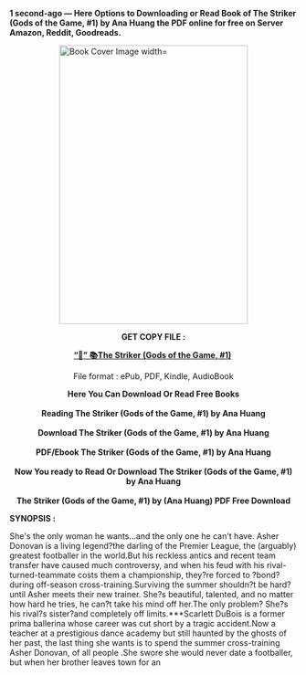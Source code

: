 <p><strong>1 second-ago &mdash; Here Options to Downloading or Read Book of The Striker (Gods of the Game, #1) by Ana Huang the PDF online for free on Server Amazon, Reddit, Goodreads.</strong></p><p><a href="https://yuzong16a.web.app/apply/204538483"><img style="display: block; margin-left: auto; margin-right: auto;" src="https://i.gr-assets.com/images/S/compressed.photo.goodreads.com/books/1717102815l/204538483.jpg" alt="Book Cover Image width=" width="330" height="488" /></a></p><p style="text-align: center;"><strong>GET COPY FILE :</strong></p><p style="text-align: center;"><strong><a href="https://yuzong16a.web.app/apply/204538483" target="_blank" rel="noopener">“📢” 📚The Striker (Gods of the Game, #1)</a>&nbsp;</strong></p><p style="text-align: center;">File format : ePub, PDF, Kindle, AudioBook</p><div style="text-align: center;"><strong>Here You Can Download Or Read Free Books</strong></div><div style="text-align: center;">&nbsp;</div><div style="text-align: center;"><strong>Reading The Striker (Gods of the Game, #1) by Ana Huang</strong></div><div style="text-align: center;">&nbsp;</div><div style="text-align: center;"><strong>Download The Striker (Gods of the Game, #1) by Ana Huang</strong></div><div style="text-align: center;">&nbsp;</div><div style="text-align: center;"><strong>PDF/Ebook The Striker (Gods of the Game, #1) by Ana Huang</strong></div><div style="text-align: center;">&nbsp;</div><div style="text-align: center;"><strong>Now You ready to Read Or Download The Striker (Gods of the Game, #1) by Ana Huang</strong></div><div style="text-align: center;">&nbsp;</div><div style="text-align: center;"><strong>The Striker (Gods of the Game, #1) by (Ana Huang) PDF Free Download</strong></div><p><strong>SYNOPSIS :</strong></p><p>
  She's the only woman he wants...and the only one he can't have.
Asher Donovan is a living legend?the darling of the Premier League, the (arguably) greatest footballer in the world.But his reckless antics and recent team transfer have caused much controversy, and when his feud with his rival-turned-teammate costs them a championship, they?re forced to ?bond? during off-season cross-training.Surviving the summer shouldn?t be hard?until Asher meets their new trainer. She?s beautiful, talented, and no matter how hard he tries, he can?t take his mind off her.The only problem? She?s his rival?s sister?and completely off limits.***Scarlett DuBois is a former prima ballerina whose career was cut short by a tragic accident.Now a teacher at a prestigious dance academy but still haunted by the ghosts of her past, the last thing she wants is to spend the summer cross-training Asher Donovan, of all people .She swore she would never date a footballer, but when her brother leaves town for an </p>
